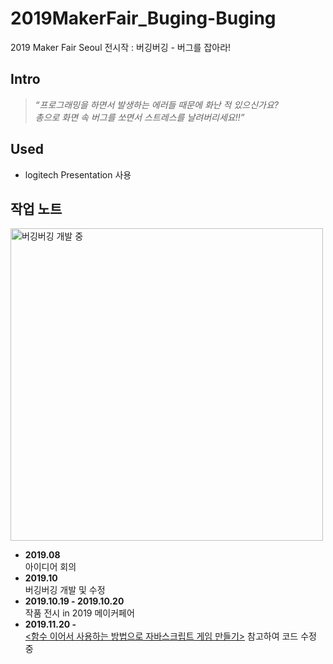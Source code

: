 # 2019MakerFair_Buging-Buging
2019 Maker Fair Seoul 전시작 : 버깅버깅 - 버그를 잡아라!

## Intro
>*“프로그래밍을 하면서 발생하는 에러들 때문에 화난 적 있으신가요?* <br>
>*총으로  화면 속 버그를 쏘면서 스트레스를 날려버리세요!!”*

## Used
* logitech Presentation 사용

## 작업 노트
<img src="https://postfiles.pstatic.net/MjAxOTExMjBfMTk2/MDAxNTc0MTg4OTgwMTQ5.taXRok7V_z0iNKnkWoIJ_bI5lq8t8jqHGMNJrauEjj8g.si6oqpHSM3nKbveQont3tpaCvdrXWjQxw4007ThKZrcg.PNG.gkh10004/ad.PNG?type=w773" width="500px" title="버깅버깅 개발 사진" alt="버깅버깅 개발 중"></img><br/>
- **2019.08**<br>아이디어 회의
- **2019.10**<br>버깅버깅 개발 및 수정
- **2019.10.19 - 2019.10.20**<br>작품 전시 in 2019 메이커페어
- **2019.11.20 -**<br>[<함수 이어서 사용하는 방법으로 자바스크립트 게임 만들기>](https://noti.st/afrontend/iF8gO9#sX3gLsk) 참고하여 코드 수정 중
